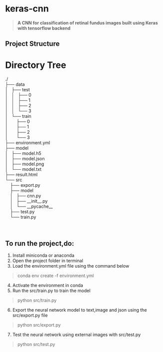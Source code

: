 # keras-cnn
>#### A CNN for classification of retinal fundus images built using Keras with tensorflow backend
## Project Structure
<body>
    <h1>Directory Tree</h1>
    <p>
        <a>./</a><br>
        ├── <a>data</a><br>
        │   ├── <a>test</a><br>
        │   │   ├── <a>0</a><br>
        │   │   ├── <a>1</a><br>
        │   │   ├── <a>2</a><br>
        │   │   └── <a>3</a><br>
        │   └── <a>train</a><br>
        │   &nbsp;&nbsp;&nbsp; ├── <a>0</a><br>
        │   &nbsp;&nbsp;&nbsp; ├── <a>1</a><br>
        │   &nbsp;&nbsp;&nbsp; ├── <a>2</a><br>
        │   &nbsp;&nbsp;&nbsp; └── <a>3</a><br>
        ├── <a></a>environment.yml</a><br>
        ├── <a>model</a><br>
        │   ├── <a>model.h5</a><br>
        │   ├── <a>model.json</a><br>
        │   ├── <a>model.png</a><br>
        │   └── <a>model.txt</a><br>
        ├── <a>result.html</a><br>
        └── <a>src</a><br>
        &nbsp;&nbsp;&nbsp; ├── <a>export.py</a><br>
        &nbsp;&nbsp;&nbsp; ├── <a>model</a><br>
        &nbsp;&nbsp;&nbsp; │   ├── <a>cnn.py</a><br>
        &nbsp;&nbsp;&nbsp; │   ├── <a>__init__.py</a><br>
        &nbsp;&nbsp;&nbsp; │   └── <a>__pycache__</a><br>
        &nbsp;&nbsp;&nbsp; ├── <a>test.py</a><br>
        &nbsp;&nbsp;&nbsp; └── <a>train.py</a><br>
        <br><br>
    </p>
    <p>

  
</body>


## To run the project,do:
1. Install miniconda or anaconda
2. Open the project folder in terminal
3. Load the environment.yml file using the command below
> conda env create -f environment.yml 
4. Activate the environment in conda
5. Run the src/train.py to train the model
> python src/train.py
6. Export the neural network model to text,image and json using the src/export.py file
> python src/export.py
7. Test the neural network using external images with src/test.py
>python src/test.py
